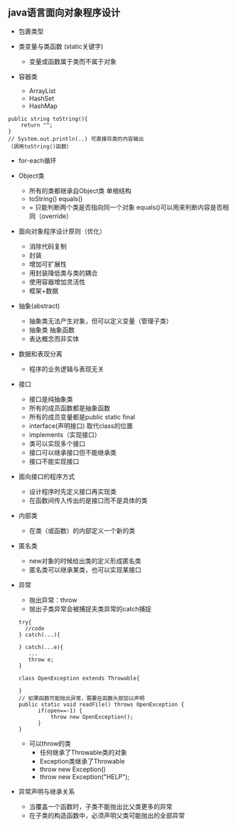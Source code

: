 ## java语言面向对象程序设计
- 包裹类型

- 类变量与类函数 (static关键字)
    - 变量或函数属于类而不属于对象

- 容器类
    - ArrayList
    - HashSet
    - HashMap
~~~
public string toString(){
    return "";
}
// System.out.println(..) 可直接将类的内容输出
（调用toString()函数）
~~~

- for-each循环

- Object类
    - 所有的类都继承自Object类 单根结构
    - toString() equals()
    - = 只能判断两个类是否指向同一个对象 equals()可以用来判断内容是否相同（override）

- 面向对象程序设计原则（优化）
    - 消除代码复制
    - 封装
    - 增加可扩展性
    - 用封装降低类与类的耦合
    - 使用容器增加灵活性
    - 框架+数据

- 抽象(abstract)
    - 抽象类无法产生对象，但可以定义变量（管理子类）
    - 抽象类 抽象函数
    - 表达概念而非实体

- 数据和表现分离
    - 程序的业务逻辑与表现无关

- 接口
    - 接口是纯抽象类
    - 所有的成员函数都是抽象函数
    - 所有的成员变量都是public static final
    - interface(声明接口) 取代class的位置
    - implements（实现接口）
    - 类可以实现多个接口
    - 接口可以继承接口但不能继承类
    - 接口不能实现接口

- 面向接口的程序方式
    - 设计程序时先定义接口再实现类
    - 在函数间传入传出的是接口而不是具体的类

- 内部类
    - 在类（或函数）的内部定义一个新的类

- 匿名类
    - new对象的时候给出类的定义形成匿名类
    - 匿名类可以继承某类，也可以实现某接口

- 异常
    - 抛出异常：throw
    - 抛出子类异常会被捕捉夫类异常的catch捕捉
  ~~~
  try{
    //code
  } catch(...){

  } catch(...e){
     ...
     throw e;
  }
  ~~~

  ~~~
  class OpenException extends Throwable{

  }
  // 如果函数可能抛出异常，需要在函数头部加以声明
  public static void readFile() throws OpenException {
        if(open==-1) {
            throw new OpenException();
        }
  }
  ~~~
  - 可以throw的类
    - 任何继承了Throwable类的对象
    - Exception类继承了Throwable
    - throw new Exception()
    - throw new Exception("HELP");                    

- 异常声明与继承关系
  - 当覆盖一个函数时，子类不能抛出比父类更多的异常
  - 在子类的构造函数中，必须声明父类可能抛出的全部异常